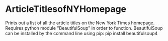 # ArticleTitlesofNYHomepage
Prints out a list of all the article titles on the New York Times homepage.
Requires python module "BeautifulSoup" in order to function. 
BeautifulSoup can be installed by the command line using pip:
	pip install beautifulsoup4
